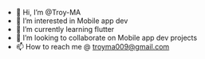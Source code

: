 - 👋 Hi, I’m @Troy-MA
- 👀 I’m interested in Mobile app dev
- 🌱 I’m currently learning flutter 
- 💞️ I’m looking to collaborate on Mobile app dev projects
- 📫 How to reach me @ troyma009@gmail.com

<!---
Troy-MA/Troy-MA is a ✨ special ✨ repository because its `README.md` (this file) appears on your GitHub profile.
You can click the Preview link to take a look at your changes.
--->
